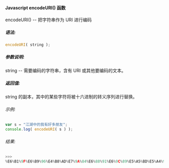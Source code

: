 #### Javascript encodeURI() 函数

  encodeURI() -- 把字符串作为 URI 进行编码

##### 语法:

  ```javascript
  encodeURI( string );
  ```

##### 参数说明:

  string -- 需要编码的字符串，含有 URI 或其他要编码的文本。

##### 返回值:

  string 的副本，其中的某些字符将被十六进制的转义序列进行替换。

###### 示例:

  ```javascript
  var s = "江湖中的我有好多朋友";
  console.log( encodeURI( s ) );
  ```

###### 结果:

  ```javascript
  >>>
  %E6%B1%9F%E6%B9%96%E4%B8%AD%E7%9A%84%E6%88%91%E6%9C%89%E5%A5%BD%E5%A4%9A%E6%9C%8B%E5%8F%8B
  ```

